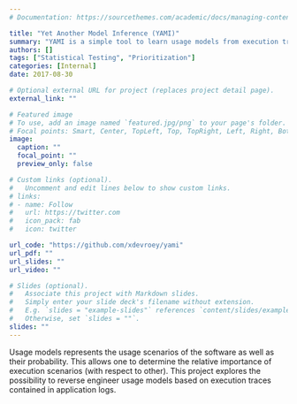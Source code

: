 ```yaml
---
# Documentation: https://sourcethemes.com/academic/docs/managing-content/

title: "Yet Another Model Inference (YAMI)"
summary: "YAMI is a simple tool to learn usage models from execution traces contained in application logs."
authors: []
tags: ["Statistical Testing", "Prioritization"]
categories: [Internal]
date: 2017-08-30

# Optional external URL for project (replaces project detail page).
external_link: ""

# Featured image
# To use, add an image named `featured.jpg/png` to your page's folder.
# Focal points: Smart, Center, TopLeft, Top, TopRight, Left, Right, BottomLeft, Bottom, BottomRight.
image:
  caption: ""
  focal_point: ""
  preview_only: false

# Custom links (optional).
#   Uncomment and edit lines below to show custom links.
# links:
# - name: Follow
#   url: https://twitter.com
#   icon_pack: fab
#   icon: twitter

url_code: "https://github.com/xdevroey/yami"
url_pdf: ""
url_slides: ""
url_video: ""

# Slides (optional).
#   Associate this project with Markdown slides.
#   Simply enter your slide deck's filename without extension.
#   E.g. `slides = "example-slides"` references `content/slides/example-slides.md`.
#   Otherwise, set `slides = ""`.
slides: ""
---
```


Usage models represents the usage scenarios of the software as well as their probability. This allows one to determine the relative importance of execution scenarios (with respect to other). This project explores the possibility to reverse engineer usage models based on execution traces contained in application logs.
